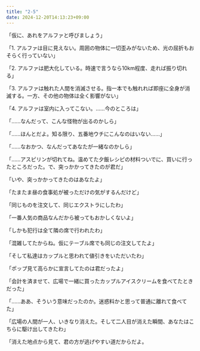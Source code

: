 ```yaml
---
title: "2-5"
date: 2024-12-20T14:13:23+09:00
---
```

「仮に、あれをアルファと呼びましょう」

「1. アルファは目に見えない。周囲の物体に一切歪みがないため、光の屈折もおそらく行っていない」

「2. アルファは肥大化している。時速で言うなら10km程度、走れば振り切れる」

「3. アルファは触れた人間を消滅させる。指一本でも触れれば即座に全身が消滅する。一方、その他の物体は全く影響がない」

「4. アルファは室内に入ってこない。……今のところは」




「……なんだって、こんな怪物が出るのかしら」

「……ほんとだよ。知る限り、五番地ウチにこんなのはいない……」

「……なおかつ、なんだってあなたが一緒なのかしら」

「……アスピリンが切れてね。温めてた夕飯レシピの材料ついでに、買いに行ったところだった。で、突っかかってきたのが君だ」

「いや、突っかかってきたのはあなたよ」

「たまたま昼の食事処が被っただけの気がするんだけど」

「同じものを注文して、同じエクストラにしたわ」

「一番人気の商品なんだから被ってもおかしくないよ」

「しかも犯行は全て隣の席で行われたわ」

「混雑してたからね。仮にテーブル席でも同じの注文してたよ」

「そして私達はカップルと思われて値引きをいただいたわ」

「ポップ見て高らかに宣言してたのは君だったよ」

「会計を済ませて、広場で一緒に買ったカップルアイスクリームを食べてたときだった」

「……ああ、そういう意味だったのか。迷惑料かと思って普通に離れて食べてた」

「広場の人間が一人、いきなり消えた。そして二人目が消えた瞬間、あなたはこちらに駆け出してきたわ」

「消えた地点から見て、君の方が逃げやすい道だからだよ。
